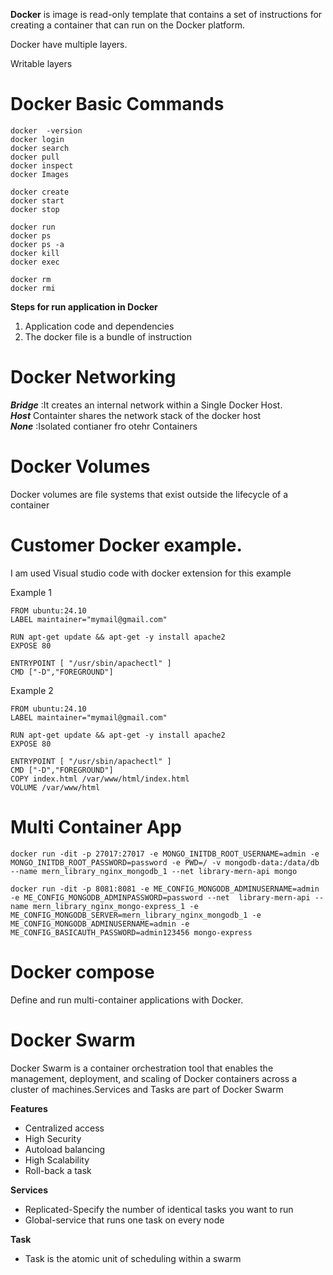 **Docker** is image is read-only template that contains a set of instructions for creating a container that can run on the Docker platform.

Docker have multiple layers.

Writable layers

# Docker Basic Commands
```
docker  -version
docker login
docker search
docker pull
docker inspect
docker Images

docker create
docker start
docker stop

docker run
docker ps
docker ps -a
docker kill
docker exec

docker rm
docker rmi
```
**Steps for run application in Docker**
1. Application code and dependencies
2. The docker file is a bundle of instruction

# Docker Networking

***Bridge*** :It creates an internal network within a Single Docker Host.<br/>
***Host*** Containter shares the network stack of the docker host<br/>
***None*** :Isolated contianer fro otehr Containers <br/>

# Docker Volumes
Docker volumes are file systems that exist outside the lifecycle of a container<br/>

# Customer Docker example.
I am used Visual studio code with docker extension for this example<br/>

Example 1<b1/>
```
FROM ubuntu:24.10
LABEL maintainer="mymail@gmail.com"

RUN apt-get update && apt-get -y install apache2
EXPOSE 80

ENTRYPOINT [ "/usr/sbin/apachectl" ]
CMD ["-D","FOREGROUND"]
```
Example 2<b1/>
```
FROM ubuntu:24.10
LABEL maintainer="mymail@gmail.com"

RUN apt-get update && apt-get -y install apache2
EXPOSE 80

ENTRYPOINT [ "/usr/sbin/apachectl" ]
CMD ["-D","FOREGROUND"]
COPY index.html /var/www/html/index.html
VOLUME /var/www/html
```

# Multi Container App
```
docker run -dit -p 27017:27017 -e MONGO_INITDB_ROOT_USERNAME=admin -e MONGO_INITDB_ROOT_PASSWORD=password -e PWD=/ -v mongodb-data:/data/db --name mern_library_nginx_mongodb_1 --net library-mern-api mongo

docker run -dit -p 8081:8081 -e ME_CONFIG_MONGODB_ADMINUSERNAME=admin -e ME_CONFIG_MONGODB_ADMINPASSWORD=password --net  library-mern-api --name mern_library_nginx_mongo-express_1 -e ME_CONFIG_MONGODB_SERVER=mern_library_nginx_mongodb_1 -e ME_CONFIG_MONGODB_ADMINUSERNAME=admin -e ME_CONFIG_BASICAUTH_PASSWORD=admin123456 mongo-express
```
# Docker compose
Define and run multi-container applications with Docker.

# Docker Swarm
Docker Swarm is a container orchestration tool that enables the management, deployment, and scaling of Docker containers across a cluster of machines.Services and Tasks are part of Docker Swarm 

**Features**
* Centralized access
* High Security
* Autoload balancing
* High Scalability
* Roll-back a task

**Services**
* Replicated-Specify the number of identical tasks you want to run 
* Global-service that runs one task on every node

**Task**
 * Task is the atomic unit of scheduling within a swarm
  
